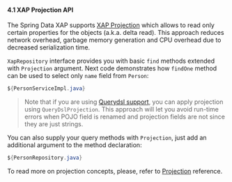 #### <a name="projection"/>4.1 XAP Projection API

The Spring Data XAP supports [XAP Projection](http://docs.gigaspaces.com/xap101/query-partial-results.html) which allows to read only certain properties for the objects (a.k.a. delta read). This approach reduces network overhead, garbage memory generation and CPU overhead due to decreased serialization time.

`XapRepository` interface provides you with basic `find` methods extended with `Projection` argument. Next code demonstrates how `findOne` method can be used to select only `name` field from `Person`:
```java
${PersonServiceImpl.java}
```
> Note that if you are using [Querydsl support](#querydsl), you can apply projection using `QueryDslProjection`. This approach will let you avoid run-time errors when POJO field is renamed and projection fields are not since they are just strings.

You can also supply your query methods with `Projection`, just add an additional argument to the method declaration:
```java
${PersonRepository.java}
```

To read more on projection concepts, please, refer to [Projection](http://docs.gigaspaces.com/xap101/query-partial-results.html) reference.
